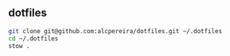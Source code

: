 ## dotfiles

```sh
git clone git@github.com:alcpereira/dotfiles.git ~/.dotfiles
cd ~/.dotfiles
stow .
```
